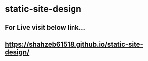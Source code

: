 # static-site-design

## For Live visit below link...

## https://shahzeb61518.github.io/static-site-design/
